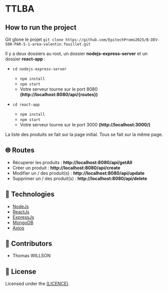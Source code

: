 # TTLBA

## How to run the project

Git glone le projet `git clone https://github.com/EpitechPromo2025/B-DEV-500-PAR-5-1-area-valentin.fouillet.git`

Il y a deux dossiers au root, un dossier **nodejs-express-server** et un dossier **react-app** :
  - `cd nodejs-express-server`
    - `npm install`
    - `npm start`
    - Votre serveur tourne sur le port 8080 **(http://localhost:8080/api/{routes})**

  - `cd react-app`
    - `npm install`
    - `npm start`
    - Votre serveur tourne sur le port 3000 **(http://localhost:3000/)**

La liste des produits se fait sur la page initial.
Tous se fait sur la même page.

## 🌐 Routes

  - Récuperer les produits : **http://localhost:8080/api/getAll**
  - Créer un produit : **http://localhost:8080/api/create**
  - Modifier un / des produit(s) : **http://localhost:8080/api/update**
  - Supprimer un / des produit(s) : **http://localhost:8080/api/delete**

## 🚀 Technologies

  - [NodeJs]()
  - [ReactJs]()
  - [ExpressJs]()
  - [MongoDB]()
  - [Axios]()

## 🤝 Contributors

  - Thomas WILLSON

## 📝 License

Licensed under the [(LICENCE)]().
